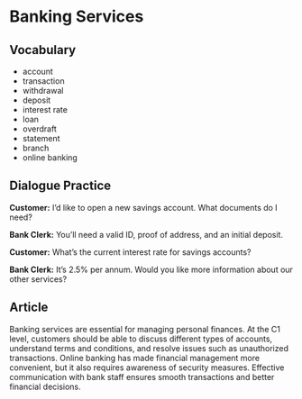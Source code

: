 # Banking Services

## Vocabulary
- account
- transaction
- withdrawal
- deposit
- interest rate
- loan
- overdraft
- statement
- branch
- online banking

## Dialogue Practice
**Customer:** I’d like to open a new savings account. What documents do I need?

**Bank Clerk:** You’ll need a valid ID, proof of address, and an initial deposit.

**Customer:** What’s the current interest rate for savings accounts?

**Bank Clerk:** It’s 2.5% per annum. Would you like more information about our other services?

## Article
Banking services are essential for managing personal finances. At the C1 level, customers should be able to discuss different types of accounts, understand terms and conditions, and resolve issues such as unauthorized transactions. Online banking has made financial management more convenient, but it also requires awareness of security measures. Effective communication with bank staff ensures smooth transactions and better financial decisions.